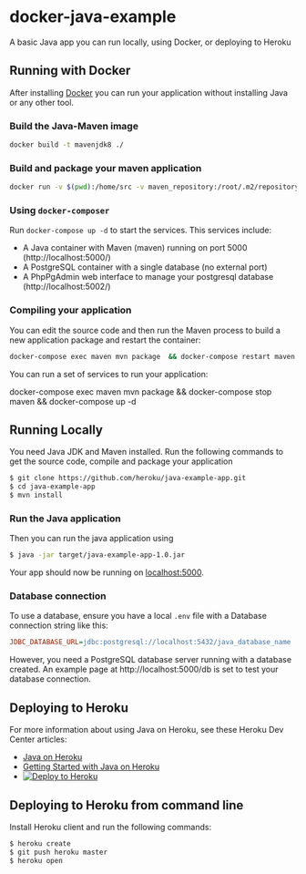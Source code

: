 # docker-java-example

A basic Java app you can run locally, using Docker, or deploying to Heroku


## Running with Docker

After installing [Docker](https://www.docker.com/products/docker-desktop) you can run your application without installing Java or any other tool.

### Build the Java-Maven image

```sh
docker build -t mavenjdk8 ./
```

### Build and package your maven application

```sh
docker run -v $(pwd):/home/src -v maven_repository:/root/.m2/repository mavenjdk8 mvn package
```

### Using `docker-composer`

Run `docker-compose up -d` to start the services. This services include:

- A Java container with Maven (maven) running on port 5000 (http://localhost:5000/)
- A PostgreSQL container with a single database (no external port)
- A PhpPgAdmin web interface to manage your postgresql database (http://localhost:5002/)

### Compiling your application

You can edit the source code and then run the Maven process to build a new application package and restart the container:

```sh 
docker-compose exec maven mvn package  && docker-compose restart maven
```

You can run a set of services to run your application:

docker-compose exec  maven mvn package  && docker-compose stop maven && docker-compose up -d

## Running Locally

You need Java JDK and Maven installed. Run the following commands to get the source code, compile and package your application

```sh
$ git clone https://github.com/heroku/java-example-app.git
$ cd java-example-app
$ mvn install
```

### Run the Java application

Then you can run the java application using

```sh
$ java -jar target/java-example-app-1.0.jar
```

Your app should now be running on [localhost:5000](http://localhost:5000/).

### Database connection 
To use a database, ensure you have a local `.env` file with a Database connection string like this:

```ini
JDBC_DATABASE_URL=jdbc:postgresql://localhost:5432/java_database_name
```

However, you need a PostgreSQL database server running with a database created.
An example page at http://localhost:5000/db is set to test your database connection.


## Deploying to Heroku

For more information about using Java on Heroku, see these Heroku Dev Center articles:

- [Java on Heroku](https://devcenter.heroku.com/categories/java)
- [Getting Started with Java on Heroku](https://devcenter.heroku.com/articles/getting-started-with-java)
- [![Deploy to Heroku](https://www.herokucdn.com/deploy/button.png)](https://heroku.com/deploy)

## Deploying to Heroku from command line

Install Heroku client and run the following commands:

```sh
$ heroku create
$ git push heroku master
$ heroku open
```
